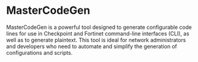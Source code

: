 # MasterCodeGen

MasterCodeGen is a powerful tool designed to generate configurable code lines for use in Checkpoint and Fortinet command-line interfaces (CLI), as well as to generate plaintext. This tool is ideal for network administrators and developers who need to automate and simplify the generation of configurations and scripts.
